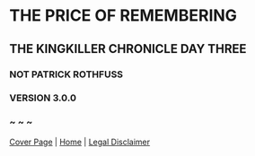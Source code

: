 # THE PRICE OF REMEMBERING

## THE KINGKILLER CHRONICLE DAY THREE

### NOT PATRICK ROTHFUSS

### VERSION 3.0.0

### ~ ~ ~

[Cover Page](Cover_Page.md) | [Home](../) | [Legal Disclaimer](Legal_Disclaimer.md)
